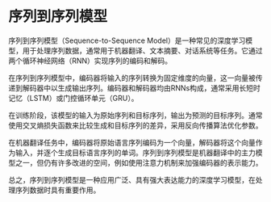 # 序列到序列模型
序列到序列模型（Sequence-to-Sequence Model）是一种常见的深度学习模型，用于处理序列数据，通常用于机器翻译、文本摘要、对话系统等任务。它通过两个循环神经网络（RNN）实现序列的编码和解码。

在序列到序列模型中，编码器将输入的序列转换为固定维度的向量，这一向量被传递到解码器中以生成输出序列。编码器和解码器均由RNNs构成，通常采用长短时记忆（LSTM）或门控循环单元（GRU）。

在训练阶段，该模型的输入为原始序列和目标序列，输出为预测的目标序列。通常使用交叉熵损失函数来比较生成和目标序列的差异，采用反向传播算法优化参数。

在机器翻译任务中，编码器将原始语言序列编码为一个向量，解码器将这个向量作为输入，并逐个生成目标语言序列的单词。序列到序列模型是机器翻译中的主力模型之一，但仍有许多改进的空间，例如使用注意力机制来加强编码器的表示能力。

总之，序列到序列模型是一种应用广泛、具有强大表达能力的深度学习模型，在处理序列数据时具有重要作用。